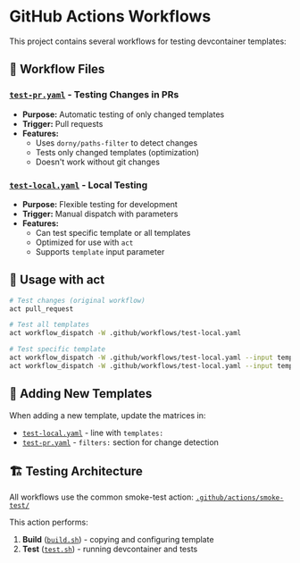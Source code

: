# GitHub Actions Workflows

This project contains several workflows for testing devcontainer templates:

## 📁 Workflow Files

### [`test-pr.yaml`](test-pr.yaml) - Testing Changes in PRs

- **Purpose:** Automatic testing of only changed templates
- **Trigger:** Pull requests
- **Features:**
  - Uses `dorny/paths-filter` to detect changes
  - Tests only changed templates (optimization)
  - Doesn't work without git changes

### [`test-local.yaml`](test-local.yaml) - Local Testing

- **Purpose:** Flexible testing for development
- **Trigger:** Manual dispatch with parameters
- **Features:**
  - Can test specific template or all templates
  - Optimized for use with `act`
  - Supports `template` input parameter

## 🚀 Usage with act

```bash
# Test changes (original workflow)
act pull_request

# Test all templates
act workflow_dispatch -W .github/workflows/test-local.yaml

# Test specific template
act workflow_dispatch -W .github/workflows/test-local.yaml --input template=arch-base
act workflow_dispatch -W .github/workflows/test-local.yaml --input template=arch-webtop
```

## 🔧 Adding New Templates

When adding a new template, update the matrices in:

- [`test-local.yaml`](test-local.yaml) - line with `templates:`
- [`test-pr.yaml`](test-pr.yaml) - `filters:` section for change detection

## 🏗️ Testing Architecture

All workflows use the common smoke-test action: [`.github/actions/smoke-test/`](../actions/smoke-test/)

This action performs:

1. **Build** ([`build.sh`](../actions/smoke-test/build.sh)) - copying and configuring template
2. **Test** ([`test.sh`](../actions/smoke-test/test.sh)) - running devcontainer and tests
